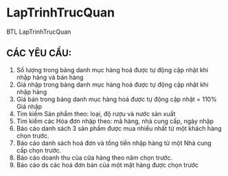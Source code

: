 # LapTrinhTrucQuan
BTL LapTrinhTrucQuan

## CÁC YÊU CẦU:
1. Số lượng trong bảng danh mục hàng hoá được tự động cập nhật khi nhập hàng và bán hàng	
2. Giá nhập trong bảng danh mục hàng hoá được tự động cập nhật khi nhập hàng
3. Giá bán trong bảng danh mục hàng hoá được tự động cập nhật = 110% Giá nhập
4. Tìm kiếm Sản phẩm theo: loại, độ rượu và nước sản xuất		
5. Tìm kiếm các Hóa đơn nhập theo: mã hàng, nhà cung cấp, ngày nhập
6. Báo cáo danh sách 3 sản phẩm được mua nhiều nhất từ một khách hàng chọn trước.
7. Báo cáo danh sách hoá đơn và tổng tiền nhập hàng từ một Nhà cung cấp chọn trước.
8. Báo cáo doanh thu của cửa hàng theo năm chọn trước.				
9. Báo cáo ds các hoá đơn bán của một mặt hàng được chọn trước

